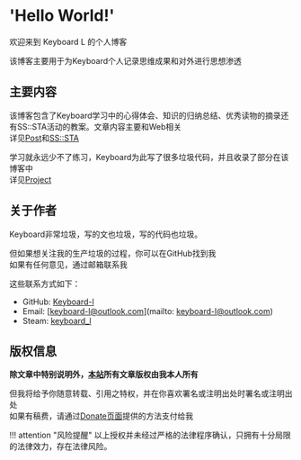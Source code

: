 # 'Hello World!'

欢迎来到 Keyboard L 的个人博客

该博客主要用于为Keyboard个人记录思维成果和对外进行思想渗透

## 主要内容

该博客包含了Keyboard学习中的心得体会、知识的归纳总结、优秀读物的摘录还有SS::STA活动的教案。文章内容主要和Web相关  
详见[Post](post/index.md)和[SS::STA](sssta/index.md)

学习就永远少不了练习，Keyboard为此写了很多垃圾代码，并且收录了部分在该博客中  
详见[Project](projects/index.md)

## 关于作者

Keyboard非常垃圾，写的文也垃圾，写的代码也垃圾。

但如果想关注我的生产垃圾的过程，你可以在GitHub找到我  
如果有任何意见，通过邮箱联系我

这些联系方式如下：

- GitHub: [Keyboard-l](https://github.com/Keyboard-l)
- Email: [keyboard-l@outlook.com](mailto: keyboard-l@outlook.com)
- Steam: [keyboard_l](http://steamcommunity.com/id/keyboard_l)

## 版权信息

**除文章中特别说明外，[本站](https://blog.keybrl.ink)所有文章版权由我本人所有**

但我将给予你随意转载、引用之特权，并在你喜欢署名或注明出处时署名或注明出处  
如果有稿费，请通过[Donate页面](donate.md)提供的方法支付给我

!!! attention "风险提醒"
    以上授权并未经过严格的法律程序确认，只拥有十分局限的法律效力，存在法律风险。
